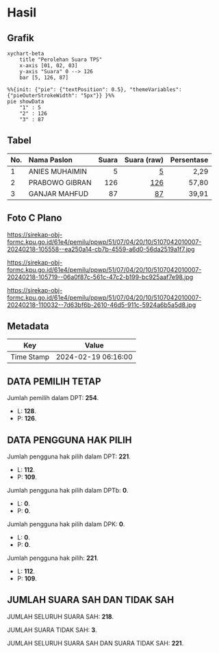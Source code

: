 # Hasil

## Grafik

```mermaid
xychart-beta
    title "Perolehan Suara TPS"
    x-axis [01, 02, 03]
    y-axis "Suara" 0 --> 126
    bar [5, 126, 87]
```

```mermaid
%%{init: {"pie": {"textPosition": 0.5}, "themeVariables": {"pieOuterStrokeWidth": "5px"}} }%%
pie showData
    "1" : 5
    "2" : 126
    "3" : 87
```

## Tabel

| No. | Nama Paslon    | Suara | Suara (raw) | Persentase |
|:--- |:-------------- | -----:| -----------:| ----------:|
| 1   | ANIES MUHAIMIN | 5     | [5][p-1]    | 2,29       |
| 2   | PRABOWO GIBRAN | 126   | [126][p-2]  | 57,80      |
| 3   | GANJAR MAHFUD  | 87    | [87][p-3]   | 39,91      |


[p-1]: https://github.com/gigit-pemilu/pemilu-2024-51-bali/blob/main/pilpres/hitung-suara/sub/51-bali/sub/07-karangasem/sub/04-karangasem/sub/2010-tegalinggah/sub/007-tps/sub/paslon-1.txt
[p-2]: https://github.com/gigit-pemilu/pemilu-2024-51-bali/blob/main/pilpres/hitung-suara/sub/51-bali/sub/07-karangasem/sub/04-karangasem/sub/2010-tegalinggah/sub/007-tps/sub/paslon-2.txt
[p-3]: https://github.com/gigit-pemilu/pemilu-2024-51-bali/blob/main/pilpres/hitung-suara/sub/51-bali/sub/07-karangasem/sub/04-karangasem/sub/2010-tegalinggah/sub/007-tps/sub/paslon-3.txt

## Foto C Plano

https://sirekap-obj-formc.kpu.go.id/61e4/pemilu/ppwp/51/07/04/20/10/5107042010007-20240218-105558--ea250a14-cb7b-4559-a6d0-56da2519a1f7.jpg

https://sirekap-obj-formc.kpu.go.id/61e4/pemilu/ppwp/51/07/04/20/10/5107042010007-20240218-105719--06a0f87c-561c-47c2-b199-bc925aaf7e98.jpg

https://sirekap-obj-formc.kpu.go.id/61e4/pemilu/ppwp/51/07/04/20/10/5107042010007-20240218-110032--7d63bf6b-2610-46d5-911c-5924a6b5a5d8.jpg


## Metadata

| Key        | Value               |
| ---------- | ------------------- |
| Time Stamp | 2024-02-19 06:16:00 |


## DATA PEMILIH TETAP

Jumlah pemilih dalam DPT: **254**.
 * L: **128**.
 * P: **126**.

## DATA PENGGUNA HAK PILIH

Jumlah pengguna hak pilih dalam DPT: **221**.
 * L: **112**.
 * P: **109**.

Jumlah pengguna hak pilih dalam DPTb: **0**.
 * L: **0**.
 * P: **0**.

Jumlah pengguna hak pilih dalam DPK: **0**.
 * L: **0**.
 * P: **0**.

Jumlah pengguna hak pilih: **221**.
 * L: **112**.
 * P: **109**.

## JUMLAH SUARA SAH DAN TIDAK SAH

JUMLAH SELURUH SUARA SAH: **218**.

JUMLAH SUARA TIDAK SAH: **3**.

JUMLAH SELURUH SUARA SAH DAN SUARA TIDAK SAH: **221**.


